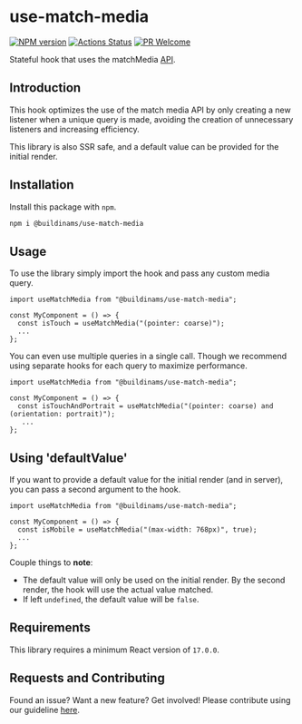 # use-match-media

[![NPM version][npm-image]][npm-url]
[![Actions Status][ci-image]][ci-url]
[![PR Welcome][npm-downloads-image]][npm-downloads-url]

Stateful hook that uses the matchMedia [API](https://developer.mozilla.org/en-US/docs/Web/API/Window/matchMedia).

## Introduction

This hook optimizes the use of the match media API by only creating a new listener when a unique query is made, avoiding the creation of unnecessary listeners and increasing efficiency.

This library is also SSR safe, and a default value can be provided for the initial render.

## Installation

Install this package with `npm`.

```bash
npm i @buildinams/use-match-media
```

## Usage

To use the library simply import the hook and pass any custom media query.

```tsx
import useMatchMedia from "@buildinams/use-match-media";

const MyComponent = () => {
  const isTouch = useMatchMedia("(pointer: coarse)");
  ...
};
```

You can even use multiple queries in a single call. Though we recommend using separate hooks for each query to maximize performance.

```tsx
import useMatchMedia from "@buildinams/use-match-media";

const MyComponent = () => {
  const isTouchAndPortrait = useMatchMedia("(pointer: coarse) and (orientation: portrait)");
   ...
};
```

## Using 'defaultValue'

If you want to provide a default value for the initial render (and in server), you can pass a second argument to the hook.

```tsx
import useMatchMedia from "@buildinams/use-match-media";

const MyComponent = () => {
  const isMobile = useMatchMedia("(max-width: 768px)", true);
  ...
};
```

Couple things to **note**:

- The default value will only be used on the initial render. By the second render, the hook will use the actual value matched.
- If left `undefined`, the default value will be `false`.

## Requirements

This library requires a minimum React version of `17.0.0`.

## Requests and Contributing

Found an issue? Want a new feature? Get involved! Please contribute using our guideline [here](https://github.com/buildinamsterdam/use-match-media/blob/main/CONTRIBUTING.md).

[npm-image]: https://img.shields.io/npm/v/@buildinams/use-match-media.svg?style=flat-square&logo=react
[npm-url]: https://npmjs.org/package/@buildinams/use-match-media
[ci-image]: https://github.com/buildinamsterdam/use-match-media/actions/workflows/test.yml/badge.svg
[ci-url]: https://github.com/buildinamsterdam/use-match-media/actions
[npm-downloads-image]: https://img.shields.io/npm/dm/@buildinams/use-match-media.svg
[npm-downloads-url]: https://npmcharts.com/compare/@buildinams/use-match-media?minimal=true
